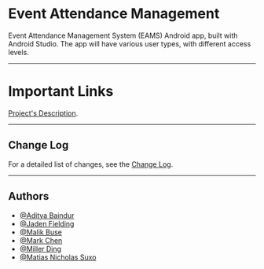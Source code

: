
# Event Attendance Management

Event Attendance Management System (EAMS) Android app, built with Android Studio. The app will have various user types, with different access levels.

---
# Important Links 


[Project's Description](https://uottawa.brightspace.com/d2l/le/content/454762/viewContent/6306214/View). 


---

## Change Log

For a detailed list of changes, see the [Change Log](CHANGELOG.md).

---

## Authors

- [@Aditya Baindur](https://www.github.com/Aditya-Baindur)
- [@Jaden Fielding](https://www.github.com/JadenF404)
- [@Malik Buse](https://www.github.com/mbuse045)
- [@Mark Chen](https://www.github.com/marks-code)
- [@Miller Ding](https://www.github.com/mding022)
- [@Matias Nicholas Suxo](https://www.github.com/matias-io)

